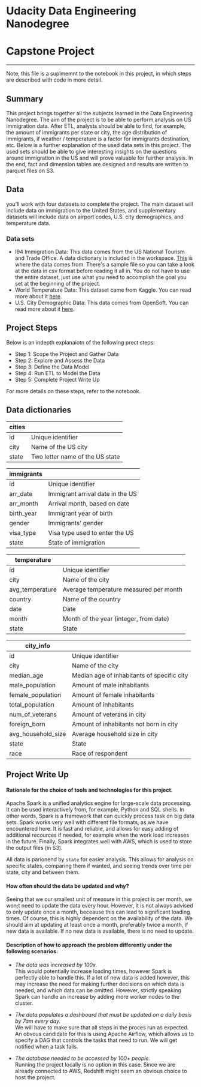 # Udacity Data Engineering Nanodegree
# Capstone Project
---

Note, this file is a suplmemnt to the notebook in this project, in which steps are described with code in more detail.


## Summary
This project brings together all the subjects learned in the Data Engineering Nanodegree.
The aim of the project is to be able to perform analysis on US immigration data. After ETL, analysts should be able to find, for example, the amount of immigrants per state or city, the age distribution of immigrants, if weather / temperature is a factor for immigrants destination, etc. Below is a further explanation of the used data sets in this project. The used sets should be able to give interesting insights on the questions around immigration in the US and will prove valuable for fuirther analysis. In the end, fact and dimension tables are designed and results are written to parquet files on S3.


## Data
you'll work with four datasets to complete the project. The main dataset will include data on immigration to the United States, and supplementary datasets will include data on airport codes, U.S. city demographics, and temperature data.

### Data sets
- I94 Immigration Data: This data comes from the US National Tourism and Trade Office. A data dictionary is included in the workspace. <a href="https://travel.trade.gov/research/reports/i94/historical/2016.html">This</a> is where the data comes from. There's a sample file so you can take a look at the data in csv format before reading it all in. You do not have to use the entire dataset, just use what you need to accomplish the goal you set at the beginning of the project.
- World Temperature Data: This dataset came from Kaggle. You can read more about it <a href="https://www.kaggle.com/berkeleyearth/climate-change-earth-surface-temperature-data">here</a>.
- U.S. City Demographic Data: This data comes from OpenSoft. You can read more about it <a href="https://public.opendatasoft.com/explore/dataset/us-cities-demographics/export/">here</a>.


## Project Steps
Below is an indepth explanaiotn of the following prect steps:
- Step 1: Scope the Project and Gather Data
- Step 2: Explore and Assess the Data
- Step 3: Define the Data Model
- Step 4: Run ETL to Model the Data
- Step 5: Complete Project Write Up

For more details on these steps, refer to the notebook.

## Data dictionaries

| cities        |            | 
| ------------- |---------------| 
| id      | Unique identifier | 
| city      | Name of the US city       | 
| state     | Two letter name of the US state      |


| immigrants        |            | 
| ------------- |---------------| 
| id      | Unique identifier | 
| arr_date      | Immigrant arrival date in the US       | 
| arr_month     | Arrival month, based on date      |
| birth_year | Immigrant year of birth |
| gender | Immigrants' gender |
| visa_type | Visa type used to enter the US |
| state | State of immigration |


| temperature        |            | 
| ------------- |---------------| 
| id      | Unique identifier | 
| city | Name of the city |
| avg_temperature | Average temperature measured per month |
| country | Name of the country |
| date | Date |
| month | Month of the year (integer, from date) |
| state | State |


| city_info        |            | 
| ------------- |---------------| 
| id      | Unique identifier | 
| city | Name of the city |
| median_age | Median age of inhabitants of specific city |
| male_population | Amount of male inhabitants |
| female_population | Amount of female inhabitants |
| total_population | Amount of inhabitants |
| num_of_veterans | Amount of veterans in city |
| foreign_born | Amount of inhabitants not born in city |
| avg_household_size | Average household size in city |
| state | State |
| race | Race of respondent|


## Project Write Up
#### Rationale for the choice of tools and technologies for this project.
Apache Spark is a unified analytics engine for large-scale data processing. It can be used interactively from, for example, Python and SQL shells. In other words, Spark is a framework that can quickly process task on big data sets. Spark works very well with different file formats, as we have encountered here. It is fast and reliable, and allows for easy adding of additional recources if needed, for example when the work load increases in the future. Finally, Spark integrates well with AWS, which is used to store the output files (in S3).

All data is parionend by `state` for easier analysis. This allows for analysis on specific states, comparing them if wanted, and seeing trends over time per state, city and between them.

#### How often should the data be updated and why?

Seeing that we our smallest unit of measure in this project is per month, we won;t need to update the data every hour. However, it is not always advised to only update once a month, beceause this can lead to significant loading times. Of course, this is highly dependent on the availability of the data. We should aim at updating at least once a month, preferably twice a month, if new data is available. If no new data is available, there is no need to update.

#### Description of how to approach the problem differently under the following scenarios:
 * _The data was increased by 100x._ \
   This would potentially increase loading times, however Spark is perfectly able to handle this. If a lot of new data is added however, this may increase the need for making further decisions on which data is needed, and which data can be omitted. However, strictly speaking Spark can handle an increase by adding more worker nodes to the cluster.

   
 * _The data populates a dashboard that must be updated on a daily basis by 7am every day._ \
   We will have to make sure that all steps in the proces run as expected. An obvous candidate for this is using Apache Airflow, which allows us to specify a DAG that controls the tasks that need to run. We will get notified when a task fails. 
 
 
 
 
 * _The database needed to be accessed by 100+ people._ \
   Running the project locally is no option in this case. Since we are already connected to AWS, Redshift might seem an obvious choice to host the project.